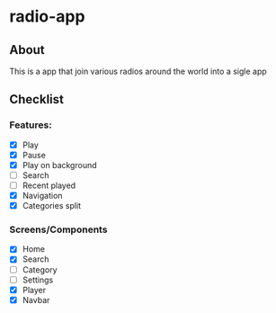 # radio-app

## About
This is a app that join various radios around the world into a sigle app

## Checklist

### Features:
- [x] Play
- [x] Pause
- [x] Play on background
- [ ] Search
- [ ] Recent played
- [x] Navigation
- [x] Categories split

### Screens/Components
- [x] Home
- [x] Search
- [ ] Category
- [ ] Settings
- [x] Player
- [x] Navbar
